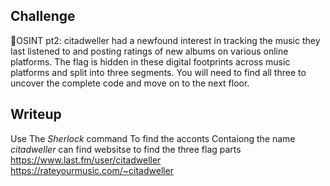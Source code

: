 ## Challenge
🗼OSINT pt2: citadweller had a newfound interest in tracking the music they last 
listened to and posting ratings of new albums on various online platforms.
The flag is hidden in these digital footprints across music platforms 
and split into three segments. You will need to find all three to 
uncover the complete code and move on to the next floor.

## Writeup
Use The *Sherlock* command To find the acconts Contaiong the name *citadweller*
can find websitse to find the three flag parts
https://www.last.fm/user/citadweller
https://rateyourmusic.com/~citadweller
